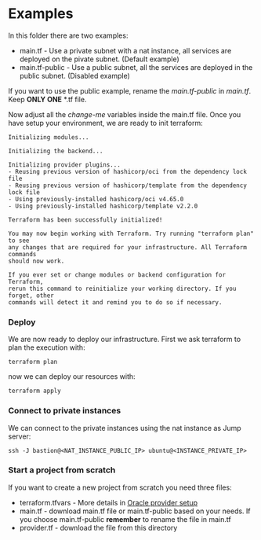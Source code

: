 # Examples

In this folder there are two examples:

* main.tf - Use a private subnet with a nat instance, all services are deployed on the pivate subnet. (Default example)
* main.tf-public - Use a public subnet, all the services are deployed in the public subnet. (Disabled example)

If you want to use the public example, rename the *main.tf-public* in *main.tf*. Keep **ONLY ONE** *.tf file.

Now adjust all the *change-me* variables inside the main.tf file. Once you have setup your environment, we are ready to init terraform:

```
Initializing modules...

Initializing the backend...

Initializing provider plugins...
- Reusing previous version of hashicorp/oci from the dependency lock file
- Reusing previous version of hashicorp/template from the dependency lock file
- Using previously-installed hashicorp/oci v4.65.0
- Using previously-installed hashicorp/template v2.2.0

Terraform has been successfully initialized!

You may now begin working with Terraform. Try running "terraform plan" to see
any changes that are required for your infrastructure. All Terraform commands
should now work.

If you ever set or change modules or backend configuration for Terraform,
rerun this command to reinitialize your working directory. If you forget, other
commands will detect it and remind you to do so if necessary.
```

### Deploy

We are now ready to deploy our infrastructure. First we ask terraform to plan the execution with:

```
terraform plan
```

now we can deploy our resources with:

```
terraform apply
```

### Connect to private instances

We can connect to the private instances using the nat instance as Jump server:

```
ssh -J bastion@<NAT_INSTANCE_PUBLIC_IP> ubuntu@<INSTANCE_PRIVATE_IP>
```

### Start a project from scratch

If you want to create a new project from scratch you need three files:

* terraform.tfvars - More details in [Oracle provider setup](../README.md#oracle-provider-setup)
* main.tf - download main.tf file or main.tf-public based on your needs. If you choose main.tf-public **remember** to rename the file in main.tf
* provider.tf - download the file from this directory